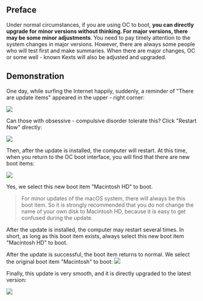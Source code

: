 ## Preface

Under normal circumstances, if you are using OC to boot, **you can directly upgrade for minor versions without thinking. For major versions, there may be some minor adjustments**. You need to pay timely attention to the system changes in major versions. However, there are always some people who will test first and make summaries. When there are major changes, OC or some well - known Kexts will also be adjusted and upgraded.

## Demonstration

One day, while surfing the Internet happily, suddenly, a reminder of "There are update items" appeared in the upper - right corner:

![](https://seanchang.github.io/picx-images-hosting/20241109/xuanyuan.me-16450192854856.webp) 

Can those with obsessive - compulsive disorder tolerate this? Click "Restart Now" directly:

![](https://seanchang.github.io/picx-images-hosting/20241109/xuanyuan.me-1645019359410.webp) 

Then, after the update is installed, the computer will restart. At this time, when you return to the OC boot interface, you will find that there are new boot items:

![](https://seanchang.github.io/picx-images-hosting/20241109/xuanyuan.me-16450193971647.webp)

Yes, we select this new boot item "Macintosh HD" to boot.

> For minor updates of the macOS system, there will always be this boot item. So it is strongly recommended that you do not change the name of your own disk to Macintosh HD, because it is easy to get confused during the update.

After the update is installed, the computer may restart several times. In short, as long as this boot item exists, always select this new boot item "Macintosh HD" to boot.

After the update is successful, the boot item returns to normal. We select the original boot item "Macintosh" to boot:
![](https://seanchang.github.io/picx-images-hosting/20241109/xuanyuan.me-16450195279388.webp) 

Finally, this update is very smooth, and it is directly upgraded to the latest version:

![](https://seanchang.github.io/picx-images-hosting/20241109/xuanyuan.me-16450195899563.webp)